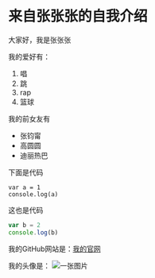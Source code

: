 # 来自张张张的自我介绍

大家好，我是张张张

我的爱好有：
1. 唱
2. 跳
3. rap
4. 篮球

我的前女友有

* 张钧甯
* 高圆圆
* 迪丽热巴

下面是代码

    var a = 1
    console.log(a)
    
这也是代码

```javascript
var b = 2
console.log(b)

```

我的GitHub网站是：[我的官网](https://github.com/zpq512125838)

我的头像是：
![一张图片](1.jpg)
